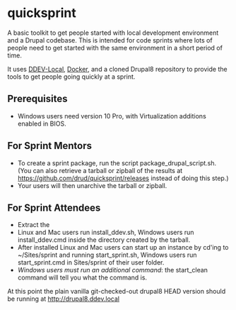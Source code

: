 # quicksprint

A basic toolkit to get people started with local development environment and a Drupal codebase. This is intended for code sprints where lots of people need to get started with the same environment in a short period of time.

It uses [DDEV-Local](https://github.com/drud/ddev), [Docker](https://www.docker.com/), and a cloned Drupal8 repository to provide the tools to get people going quickly at a sprint.

## Prerequisites

* Windows users need version 10 Pro, with Virtualization additions enabled in BIOS.

## For Sprint Mentors

* To create a sprint package, run the script package_drupal_script.sh. (You can also retrieve a tarball or zipball of the results at https://github.com/drud/quicksprint/releases instead of doing this step.)
* Your users will then unarchive the tarball or zipball. 

## For Sprint Attendees

* Extract the
* Linux and Mac users run install_ddev.sh, Windows users run install_ddev.cmd inside the directory created by the tarball.
* After installed Linux and Mac users can start up an instance by cd'ing to ~/Sites/sprint and running start_sprint.sh,  Windows users run start_sprint.cmd in Sites/sprint of their user folder.
* _Windows users must run an additional command_:  the start_clean command will tell you what the command is.

At this point the plain vanilla git-checked-out drupal8 HEAD version should be running at http://drupal8.ddev.local 

